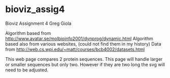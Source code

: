 # bioviz_assig4
Bioviz Assignment 4 Greg Giola

Algorithm based from http://www.avatar.se/molbioinfo2001/dynprog/dynamic.html
Algorithm based also from various websites, (could not find them in my history)
Data from http://web.cs.wpi.edu/~matt/courses/bcb4002/datasets.html

This web page compares 2 protein sequences.
This page will handle larger or smaller sequences but only two. However if they are two long the svg will need to be adjusted.
